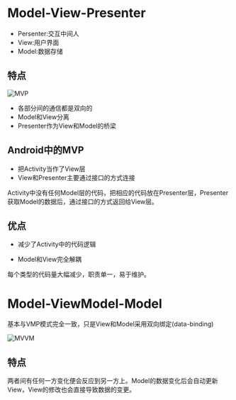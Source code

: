 Model-View-Presenter
=====================

* Persenter:交互中间人
* View:用户界面
* Model:数据存储

## 特点

![MVP](http://image.beekka.com/blog/2015/bg2015020109.png)

* 各部分间的通信都是双向的
* Model和View分离
* Presenter作为View和Model的桥梁

## Android中的MVP
* 把Activity当作了View层
* View和Presenter主要通过接口的方式连接

Activity中没有任何Model层的代码，把相应的代码放在Presenter层，Presenter获取Model的数据后，通过接口的方式返回给View层。

## 优点

* 减少了Activity中的代码逻辑

* Model和View完全解耦

每个类型的代码量大幅减少，职责单一，易于维护。

Model-ViewModel-Model
======================
基本与VMP模式完全一致，只是View和Model采用双向绑定(data-binding)

![MVVM](http://image.beekka.com/blog/2015/bg2015020110.png)

## 特点
两者间有任何一方变化便会反应到另一方上。Model的数据变化后会自动更新View，View的修改也会直接导致数据的变更。
